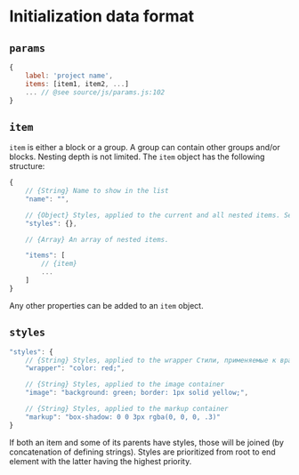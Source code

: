 # Initialization data format

## `params`

```js
{
    label: 'project name',
    items: [item1, item2, ...]
    ... // @see source/js/params.js:102
}
```

## `item`

`item` is either a block or a group. A group can contain other groups and/or blocks. Nesting depth is not limited. The `item` object has the following structure:

```js
{
    // {String} Name to show in the list
    "name": "",

    // {Object} Styles, applied to the current and all nested items. See the paragraph on styles.
    "styles": {},

    // {Array} An array of nested items.

    "items": [
        // {item}
        ...
    ]
}
```
Any other properties can be added to an `item` object.

## `styles`

```js
"styles": {
    // {String} Styles, applied to the wrapper Стили, применяемые к врапперу
    "wrapper": "color: red;",

    // {String} Styles, applied to the image container
    "image": "background: green; border: 1px solid yellow;",

    // {String} Styles, applied to the markup container
    "markup": "box-shadow: 0 0 3px rgba(0, 0, 0, .3)"
}
```
If both an item and some of its parents have styles, those will be joined (by concatenation of defining strings). Styles are prioritized from root to end element with the latter having the highest priority.
